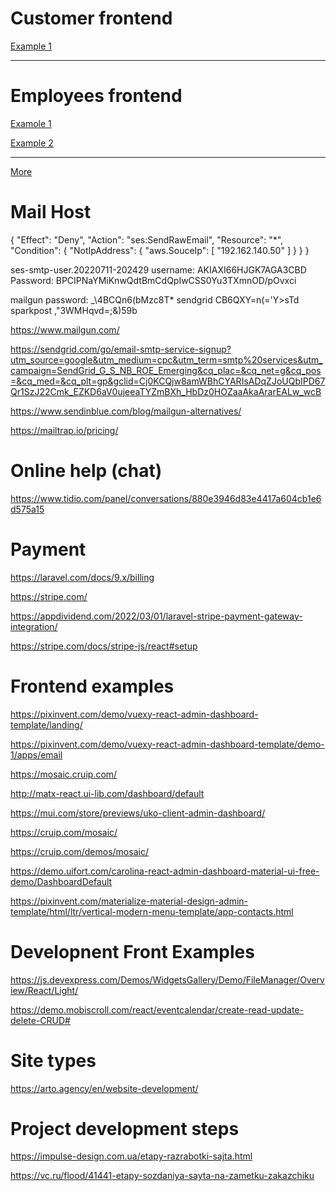 
# Customer frontend

[Example 1](https://www.creative-tim.com/product/material-kit-react?AFFILIATE=128200)

---

# Employees frontend  

[Examole 1](http://matx-react.ui-lib.com/pages/order-list)

[Example 2](https://www.bootstrapdash.com/product/star-admin-react-free/?ref=27)



---




[More](https://dev.to/theme_selection/best-15-open-source-reactjs-admin-templates-1g8e)



# Mail Host 

{
            "Effect": "Deny",
            "Action": "ses:SendRawEmail",
            "Resource": "*",
            "Condition": {
                "NotIpAddress": {
                    "aws.SouceIp": [
                        "192.162.140.50"
                    ]
                }
            }
        }

ses-smtp-user.20220711-202429
username: AKIAXI66HJGK7AGA3CBD
Password: BPCIPNaYMiKnwQdtBmCdQpIwCSS0Yu3TXmnOD/pOvxci


mailgun password: _\4BCQn6(bMzc8T*
sendgrid CB6QXY=n(='Y>sTd
sparkpost ,"3WMHqvd=;&)59b

https://www.mailgun.com/

https://sendgrid.com/go/email-smtp-service-signup?utm_source=google&utm_medium=cpc&utm_term=smtp%20services&utm_campaign=SendGrid_G_S_NB_ROE_Emerging&cq_plac=&cq_net=g&cq_pos=&cq_med=&cq_plt=gp&gclid=Cj0KCQjw8amWBhCYARIsADqZJoUQbIPD67Qr1SzJ22Cmk_EZKD6aV0ujeeaTYZmBXh_HbDz0HOZaaAkaArarEALw_wcB

https://www.sendinblue.com/blog/mailgun-alternatives/


https://mailtrap.io/pricing/

# Online help (chat)

https://www.tidio.com/panel/conversations/880e3946d83e4417a604cb1e6d575a15


# Payment 

https://laravel.com/docs/9.x/billing

https://stripe.com/

https://appdividend.com/2022/03/01/laravel-stripe-payment-gateway-integration/

https://stripe.com/docs/stripe-js/react#setup







# Frontend examples  

https://pixinvent.com/demo/vuexy-react-admin-dashboard-template/landing/

https://pixinvent.com/demo/vuexy-react-admin-dashboard-template/demo-1/apps/email


https://mosaic.cruip.com/

http://matx-react.ui-lib.com/dashboard/default

https://mui.com/store/previews/uko-client-admin-dashboard/


https://cruip.com/mosaic/

https://cruip.com/demos/mosaic/

https://demo.uifort.com/carolina-react-admin-dashboard-material-ui-free-demo/DashboardDefault

https://pixinvent.com/materialize-material-design-admin-template/html/ltr/vertical-modern-menu-template/app-contacts.html


# Developnent Front Examples 

https://js.devexpress.com/Demos/WidgetsGallery/Demo/FileManager/Overview/React/Light/

https://demo.mobiscroll.com/react/eventcalendar/create-read-update-delete-CRUD#


# Site types 

https://arto.agency/en/website-development/

# Project development steps 

https://impulse-design.com.ua/etapy-razrabotki-sajta.html 

https://vc.ru/flood/41441-etapy-sozdaniya-sayta-na-zametku-zakazchiku

